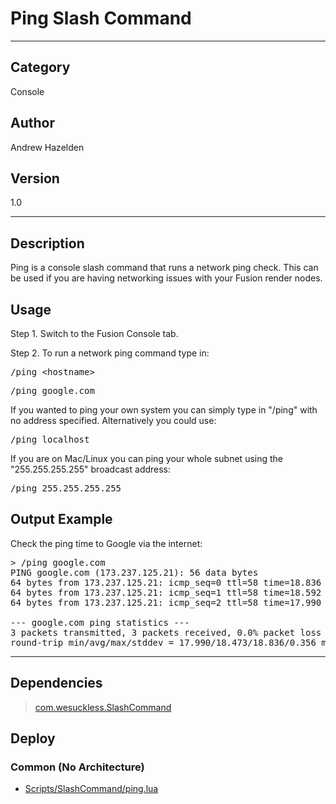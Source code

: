 # Ping Slash Command
___

## Category
Console

## Author
Andrew Hazelden

## Version
1.0

___

## Description
<p>Ping is a console slash command that runs a network ping check. This can be used if you are having networking issues with your Fusion render nodes.</p>

<h2>Usage</h2>

<p>Step 1. Switch to the Fusion Console tab.<br>

Step 2. To run a network ping command type in:</p>

<pre>/ping &lt;hostname&gt;</pre>

<pre>/ping google.com</pre>

<p>If you wanted to ping your own system you can simply type in "/ping" with no address specified. Alternatively you could use:</p>

<pre>/ping localhost</pre>

<p>If you are on Mac/Linux you can ping your whole subnet using the "255.255.255.255" broadcast address:</p>

<pre>/ping 255.255.255.255</pre>

<h2>Output Example</h2>

<p>Check the ping time to Google via the internet:</p>

<pre>&gt; /ping google.com
PING google.com (173.237.125.21): 56 data bytes
64 bytes from 173.237.125.21: icmp_seq=0 ttl=58 time=18.836 ms
64 bytes from 173.237.125.21: icmp_seq=1 ttl=58 time=18.592 ms
64 bytes from 173.237.125.21: icmp_seq=2 ttl=58 time=17.990 ms

--- google.com ping statistics ---
3 packets transmitted, 3 packets received, 0.0% packet loss
round-trip min/avg/max/stddev = 17.990/18.473/18.836/0.356 ms</pre>

___

## Dependencies

> [com.wesuckless.SlashCommand](com.wesuckless.SlashCommand.md ':class=button')  
## Deploy

### Common (No Architecture)

<ul>
<li><a href="https://gitlab.com/WeSuckLess/Reactor/-/blob/master/Atoms/com.AndrewHazelden.SlashPing/Scripts/SlashCommand/ping.lua?ref_type=heads">Scripts/SlashCommand/ping.lua</a></li>
</ul>
